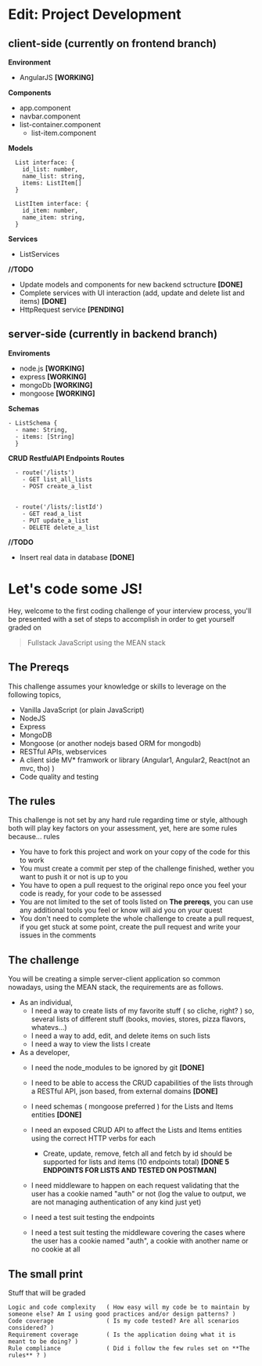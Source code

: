 # Edit: Project Development

## client-side (currently on frontend branch)

**Environment**
  
  - AngularJS **[WORKING]**
  
**Components**

  - app.component
  - navbar.component
  - list-container.component
    - list-item.component
  
**Models**
  
```
  List interface: {
    id_list: number,
    name_list: string,
    items: ListItem[]
  }
  
  ListItem interface: {
    id_item: number,
    name_item: string,
  }
```

**Services**

- ListServices

**//TODO**

* Update models and components for new backend sctructure **[DONE]**
* Complete services with UI interaction (add, update and delete list and items) **[DONE]**
* HttpRequest service **[PENDING]**

## server-side (currently in backend branch)

**Enviroments**

- node.js **[WORKING]**
- express **[WORKING]**
- mongoDb **[WORKING]**
- mongoose **[WORKING]**

**Schemas**

```
- ListSchema {
  - name: String,
  - items: [String]
  }
```  

**CRUD RestfulAPI Endpoints Routes**

```
  - route('/lists')
    - GET list_all_lists 
    - POST create_a_list


  - route('/lists/:listId')
    - GET read_a_list
    - PUT update_a_list
    - DELETE delete_a_list
```

**//TODO**

* Insert real data in database **[DONE]**

# Let's code some JS!

Hey, welcome to the first coding challenge of your interview process, you'll be presented with a set of steps to accomplish in order to get yourself graded on 

> Fullstack JavaScript using the MEAN stack

## The Prereqs
This challenge assumes your knowledge or skills to leverage on the following topics,

  - Vanilla JavaScript (or plain JavaScript)
  - NodeJS
  - Express
  - MongoDB
  - Mongoose (or another nodejs based ORM for mongodb)
  - RESTful APIs, webservices
  - A client side MV* framwork or library (Angular1, Angular2, React(not an mvc, tho) )
  - Code quality and testing

## The rules

This challenge is not set by any hard rule regarding time or style, although both will play key factors on your assessment, yet, here are some rules because... rules

  * You have to fork this project and work on your copy of the code for this to work
  * You must create a commit per step of the challenge finished, wether you want to push it or not is up to you
  * You have to open a pull request to the original repo once you feel your code is ready, for your code to be assessed
  * You are not limited to the set of tools listed on **The prereqs**, you can use any additional tools you feel or know will aid you on your quest
  * You don't need to complete the whole challenge to create a pull request, if you get stuck at some point, create the pull request and write your issues in the comments

## The challenge

You will be creating a simple server-client application so common nowadays, using the MEAN stack, the requirements are as follows.

  - As an individual, 
    - I need a way to create lists of my favorite stuff ( so cliche, right? ) so, several lists of different stuff (books, movies, stores, pizza flavors, whatevs...)
    - I need a way to add, edit, and delete items on such lists
    - I need a way to view the lists I create
  - As a developer,
    - I need the node_modules to be ignored by git **[DONE]**
    - I need to be able to access the CRUD capabilities of the lists through a RESTful API, json based, from external domains **[DONE]**
    - I need schemas ( mongoose preferred ) for the Lists and Items entities **[DONE]**
    - I need an exposed CRUD API to affect the Lists and Items entities using the correct HTTP verbs for each 
      - Create, update, remove, fetch all and fetch by id should be supported for lists and items (10 endpoints total) 
      **[DONE 5 ENDPOINTS FOR LISTS AND TESTED ON POSTMAN]**
    - I need middleware to happen on each request validating that the user has a cookie named "auth" or not (log the value to output, we are not managing authentication of any kind just yet)
    
    - I need a test suit testing the endpoints 
    - I need a test suit testing the middleware covering the cases where the user has a cookie named "auth", a cookie with another name or no cookie at all
     

## The small print

Stuff that will be graded

    Logic and code complexity   ( How easy will my code be to maintain by someone else? Am I using good practices and/or design patterns? )
    Code coverage               ( Is my code tested? Are all scenarios considered? )
    Requirement coverage        ( Is the application doing what it is meant to be doing? )
    Rule compliance             ( Did i follow the few rules set on **The rules** ? )
    